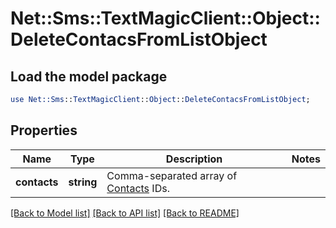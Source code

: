 # Net::Sms::TextMagicClient::Object::DeleteContacsFromListObject

## Load the model package
```perl
use Net::Sms::TextMagicClient::Object::DeleteContacsFromListObject;
```

## Properties
Name | Type | Description | Notes
------------ | ------------- | ------------- | -------------
**contacts** | **string** | Comma-separated array of [Contacts](/docs/api/contacts/) IDs.  | 

[[Back to Model list]](../README.md#documentation-for-models) [[Back to API list]](../README.md#documentation-for-api-endpoints) [[Back to README]](../README.md)



